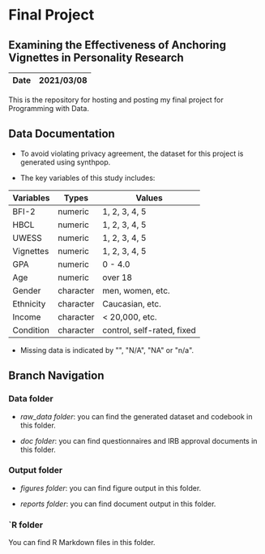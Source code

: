 # Final Project

## Examining the Effectiveness of Anchoring Vignettes in Personality Research


|**Date**|**2021/03/08**|
|--------|--------------|

This is the repository for hosting and posting my final project for Programming with Data. 


## Data Documentation

- To avoid violating privacy agreement, the dataset for this project is generated using synthpop.

- The key variables of this study includes:

|**Variables**|**Types**|**Values**|
|-------------|---------|----------|
|BFI-2|numeric|1, 2, 3, 4, 5|
|HBCL|numeric|1, 2, 3, 4, 5|
|UWESS|numeric|1, 2, 3, 4, 5|
|Vignettes|numeric|1, 2, 3, 4, 5|
|GPA|numeric|0 - 4.0|
|Age|numeric|over 18|
|Gender|character|men, women, etc.|
|Ethnicity|character|Caucasian, etc.|
|Income|character|< 20,000, etc.|
|Condition|character|control, self-rated, fixed|


- Missing data is indicated by "", "N/A", "NA" or "n/a".


## Branch Navigation

### Data folder

- *raw_data folder*: you can find the generated dataset and codebook in this folder.

- *doc folder*: you can find questionnaires and IRB approval documents in this folder.

### Output folder

- *figures folder*: you can find figure output in this folder.

- *reports folder*: you can find document output in this folder.

### `R folder

You can find R Markdown files in this folder.


